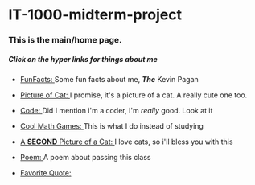 # IT-1000-midterm-project

### This is the **main/home** page.  
##### Click on the hyper links for things about me

- [FunFacts: ](https://github.com/KayvonPaygon/IT-1000-midterm-project/blob/main/funfacts.md) Some fun facts about me, **_The_** Kevin Pagan

- [Picture of Cat: ](Xmilkcat.jpg) I promise, it's a picture of a cat. A really cute one too.

- [Code: ](https://github.com/KayvonPaygon/IT-1000-midterm-project/blob/main/code.md) Did I mention i'm a coder, I'm _really_ good. Look at it

- [Cool Math Games: ](https://www.coolmathgames.com/) This is what I do instead of studying

- [A **SECOND** Picture of a Cat: ](https://i.imgflip.com/1gty1y.jpg) I love cats, so i'll bless you with this

- [Poem: ](https://github.com/KayvonPaygon/IT-1000-midterm-project/blob/main/Poem.md) A poem about passing this class

- [Favorite Quote: ](https://github.com/KayvonPaygon/IT-1000-midterm-project/blob/main/Quote.md) 
